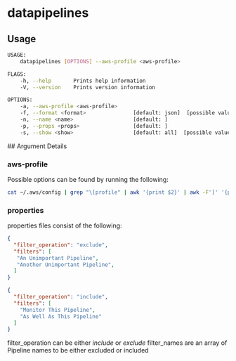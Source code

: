# datapipelines



## Usage

```bash
USAGE:
    datapipelines [OPTIONS] --aws-profile <aws-profile>

FLAGS:
    -h, --help       Prints help information
    -V, --version    Prints version information

OPTIONS:
    -a, --aws-profile <aws-profile>    
    -f, --format <format>               [default: json]  [possible values: json, bitbar]
    -n, --name <name>                   [default: ]
    -p, --props <props>                 [default: ]
    -s, --show <show>                   [default: all]  [possible values: all, error, healthy]
```





## Argument Details



### aws-profile

Possible options can be found by running the following:

```bash
cat ~/.aws/config | grep "\[profile" | awk '{print $2}' | awk -F']' '{print $1}'
```



### properties

properties files consist of the following:

```json
{
  "filter_operation": "exclude",
  "filters": [
   "An Unimportant Pipeline",
   "Another Unimportant Pipeline",
  ]
}

```

```json
{
  "filter_operation": "include",
  "filters": [
    "Monitor This Pipeline",
    "As Well As This Pipeline"
  ]
}
```

filter_operation can be either _*include*_ or _*exclude*_
filter_names are an array of Pipeline names to be either excluded or included